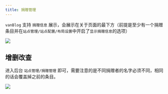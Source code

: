 ```yaml
---
title: 捐赠管理
---
```


`vanBlog` 支持 `捐赠信息` 展示，会展示在关于页面的最下方（前提是至少有一个捐赠条目并在`站点管理/站点配置/布局设置`中开启了`显示捐赠信息`的选项）

![](https://pic.mereith.com/img/664c4ed0eb81788bae4500a962b88a87.clipboard-2022-08-15.png)

## 增删改查

进入后台 `站点管理/捐赠管理` 即可，需要注意的是不同捐赠者的名字必须不同，相同的话会覆盖掉之前的条目。

![](https://pic.mereith.com/img/242a0d4cde687aa63ab64c74f02099f5.clipboard-2022-08-15.png)
